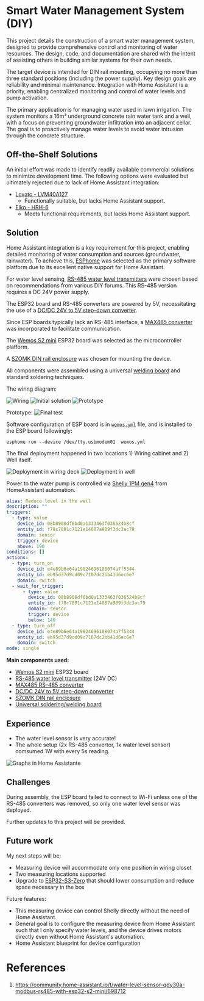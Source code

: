 # Smart Water Management System (DIY)

This project details the construction of a smart water management system, designed to provide comprehensive control and monitoring of water resources. The design, code, and documentation are shared with the intent of assisting others in building similar systems for their own needs.

The target device is intended for DIN rail mounting, occupying no more than three standard positions (including the power supply). Key design goals are reliability and minimal maintenance. Integration with Home Assistant is a priority, enabling centralized monitoring and control of water levels and pump activation.

The primary application is for managing water used in lawn irrigation. The system monitors a 16m³ underground concrete rain water tank and a well, with a focus on preventing groundwater infiltration into an adjacent cellar. The goal is to proactively manage water levels to avoid water intrusion through the concrete structure.

## Off-the-Shelf Solutions

An initial effort was made to identify readily available commercial solutions to minimize development time. The following options were evaluated but ultimately rejected due to lack of Home Assistant integration:

 - [Lovato - LVM40A127](https://catalogue.lovatoelectric.com/cz_cs/Hladinova-rele-Modularni-verze-Jednonapetova-rele-Multifunkcni-Automaticky-reset-Napajeci-napeti-110-127VAC/LVM40A127/snp)
    - Functionally suitable, but lacks Home Assistant support.
 - [Elko - HRH-6](https://www.elkoep.cz/hladinovy-spinac---hrh-6)
    - Meets functional requirements, but lacks Home Assistant support.

## Solution

Home Assistant integration is a key requirement for this project, enabling detailed monitoring of water consumption and sources (groundwater, rainwater). To achieve this, [ESPhome](https://esphome.io) was selected as the primary software platform due to its excellent native support for Home Assistant.

For water level sensing, [RS-485 water level transmitters](https://www.aliexpress.com/item/1005006071143565.html?spm=a2g0o.order_list.order_list_main.15.21251802wY54lU) were chosen based on recommendations from various DIY forums. This RS-485 version requires a DC 24V power supply.

The ESP32 board and RS-485 converters are powered by 5V, necessitating the use of a [DC/DC 24V to 5V step-down converter](https://dratek.cz/arduino/1738-step-down-modul-napajeni-mini-buck-nastavitelny.html).

Since ESP boards typically lack an RS-485 interface, a [MAX485 converter](https://www.aliexpress.com/item/1005006071143565.html?spm=a2g0o.order_list.order_list_main.15.21251802wY54lU) was incorporated to facilitate communication.

The [Wemos S2 mini](https://www.wemos.cc/en/latest/s2/s2_mini.html) ESP32 board was selected as the microcontroller platform.

A [SZOMK DIN rail enclosure](https://www.aliexpress.com/item/1005006067012648.html?spm=a2g0o.order_list.order_list_main.25.21251802wY54lU) was chosen for mounting the device.

All components were assembled using a universal [welding board](https://www.aliexpress.com/item/1005008742636890.html?spm=a2g0o.productlist.main.1.34afH1ZaH1Zaqy&algo_pvid=55c46ca8-10a7-4726-8021-b2f2c0332c86&algo_exp_id=55c46ca8-10a7-4726-8021-b2f2c0332c86-0&pdp_ext_f=%7B%22order%22%3A%22-1%22%2C%22eval%22%3A%221%22%7D&pdp_npi=4%40dis%21USD%2134.19%2117.09%21%21%21244.23%21122.11%21%402103834817483773896252107eef65%2112000046482577473%21sea%21CZ%21808039854%21X&curPageLogUid=V1PRVwEGC3yA&utparam-url=scene%3Asearch%7Cquery_from%3A) and standard soldering techniques.

The wiring diagram:

![Wiring](docs/wiring.png) 
![Initial solution](docs/testing.png) 
![Prototype](docs/prototype.png)

Prototype:
![Final test](docs/final-preparation.png)

Software configuration of ESP board is in [`wemos.yml`](wemos.yml) file, and is installed to the ESP board followingly:

```shell
esphome run --device /dev/tty.usbmodem01  wemos.yml
```

The final deployment happened in two locations 1) Wiring cabinet and 2) Well itself.

![Deployment in wiring deck](docs/deployment.png)
![Deployment in well](docs/well.jpeg)


Power to the water pump is controlled via [Shelly 1PM gen4](https://kb.shelly.cloud/knowledge-base/shelly-1pm-gen4) from HomeAssistant automation.

```yaml
alias: Reduce level in the well
description: ""
triggers:
  - type: value
    device_id: 08b8908df6bd0a1333463f036524b8cf
    entity_id: f78c7891c7121e14087a909f3dc3ac79
    domain: sensor
    trigger: device
    above: 190
conditions: []
actions:
  - type: turn_on
    device_id: e4e89b6e64a19824696108074a7f5344
    entity_id: eb95d37d9cd09c7107dc2bb41d6ec6e7
    domain: switch
  - wait_for_trigger:
      - type: value
        device_id: 08b8908df6bd0a1333463f036524b8cf
        entity_id: f78c7891c7121e14087a909f3dc3ac79
        domain: sensor
        trigger: device
        below: 140
  - type: turn_off
    device_id: e4e89b6e64a19824696108074a7f5344
    entity_id: eb95d37d9cd09c7107dc2bb41d6ec6e7
    domain: switch
mode: single
```


**Main components used:**
- [Wemos S2 mini](https://www.wemos.cc/en/latest/s2/s2_mini.html) ESP32 board
- [RS-485 water level transmitter](https://www.aliexpress.com/item/1005006071143565.html?spm=a2g0o.order_list.order_list_main.15.21251802wY54lU) (24V DC)
- [MAX485 RS-485 converter](https://www.aliexpress.com/item/1005006071143565.html?spm=a2g0o.order_list.order_list_main.15.21251802wY54lU)
- [DC/DC 24V to 5V step-down converter](https://dratek.cz/arduino/1738-step-down-modul-napajeni-mini-buck-nastavitelny.html)
- [SZOMK DIN rail enclosure](https://www.aliexpress.com/item/1005006067012648.html?spm=a2g0o.order_list.order_list_main.25.21251802wY54lU)
- [Universal soldering/welding board](https://www.aliexpress.com/item/1005008742636890.html?spm=a2g0o.productlist.main.1.34afH1ZaH1Zaqy&algo_pvid=55c46ca8-10a7-4726-8021-b2f2c0332c86&algo_exp_id=55c46ca8-10a7-4726-8021-b2f2c0332c86-0&pdp_ext_f=%7B%22order%22%3A%22-1%22%2C%22eval%22%3A%221%22%7D&pdp_npi=4%40dis%21USD%2134.19%2117.09%21%21%21244.23%21122.11%21%402103834817483773896252107eef65%2112000046482577473%21sea%21CZ%21808039854%21X&curPageLogUid=V1PRVwEGC3yA&utparam-url=scene%3Asearch%7Cquery_from%3A)

## Experience
- The water level sensor is very accurate!
- The whole setup (2x RS-485 convertor, 1x water level sensor) comsumed 1W with every 5s reading.

![Graphs in Home Assistante](docs/ha.png)

## Challenges

During assembly, the ESP board failed to connect to Wi-Fi unless one of the RS-485 converters was removed, so only one water level sensor was deployed.

Further updates to this project will be provided.

## Future work

My next steps will be:
- Measuring device will accommodate only one position in wiring closet
- Two measuring locations supported
- Upgrade to [ESP32-S3-Zero](https://www.waveshare.com/wiki/ESP32-S3-Zero) that should lower consumption and reduce space necessary in the box

Future features:
- This measuring device can control Shelly directly without the need of Home Assistant.
- General goal is to configure the measuring device from Home Assistant such that I only specify water levels, and the device drives motors directly even without Home Assistant's automation.
- Home Assistant blueprint for device configuration

# References
1. https://community.home-assistant.io/t/water-level-sensor-qdy30a-modbus-rs485-with-esp32-s2-mini/698712